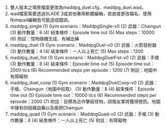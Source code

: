 1. 雙人版本之場景檔案更改為maddpg_duel.cfg、maddpg_duel.wad。
2. wad檔案需要透過SLADE 3或其他專用軟體編輯，若直接更改檔名、使用Notepad編輯皆可能造成錯誤。
3. maddpg_single
  (1) Gym scenario：MaddpgSingle-v0
  (2) 武器：Chaingun
  (3) 動作數量：8
  (4) 結束條件：Episode time out
  (5) Max steps：10000
  (6) 附註：怪物隨機生成、有補血藥
4. maddpg_duel
  (1) Gym scenario：MaddpgDuel-v0
  (2) 武器：火箭發射器
  (3) 動作數量：4
  (4) 結束條件：一人以上死亡
  (5) Max steps：1200
5. maddpg_duel_fist
  (1) Gym scenario：MaddpgDuelFist-v0
  (2) 武器：手槍
  (3) 動作數量：8
  (4) 結束條件：Episode time out
  (5) Episode time out：2000 tics
  (6) Recommended steps per episode：1200
  (7) 附註：地圖中有障礙物
6. maddpg_duel_coop
  (1) Gym scenario：MaddpgDuelCoop-v0
  (2) 武器：手槍、Chaingun（地圖中拾取）
  (3) 動作數量：8
  (4) 結束條件：Episode time out
  (5) Episode time out：10000 tics
  (6) Recommended steps per episode：2000
  (7) 附註：目標為合作擊殺怪物，誤傷友軍將獲得懲罰。地圖中擁有四個補血藥以及兩把Chaingun
7. maddpg_quad
  (1) Gym scenario：MaddpgQuad-v0
  (2) 武器：手槍
  (3) 動作數量：8
  (4) 結束條件：一人以上死亡
  (5) 附註：有障礙物
